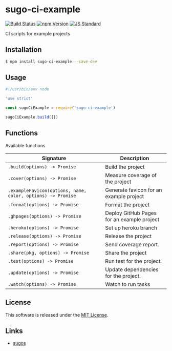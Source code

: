 sugo-ci-example
==========

<!---
This file is generated by ape-tmpl. Do not update manually.
--->

<!-- Badge Start -->
<a name="badges"></a>

[![Build Status][bd_travis_com_shield_url]][bd_travis_com_url]
[![npm Version][bd_npm_shield_url]][bd_npm_url]
[![JS Standard][bd_standard_shield_url]][bd_standard_url]

[bd_repo_url]: https://github.com/realglobe-Inc/sugo-ci-example
[bd_travis_url]: http://travis-ci.org/realglobe-Inc/sugo-ci-example
[bd_travis_shield_url]: http://img.shields.io/travis/realglobe-Inc/sugo-ci-example.svg?style=flat
[bd_travis_com_url]: http://travis-ci.com/realglobe-Inc/sugo-ci-example
[bd_travis_com_shield_url]: https://api.travis-ci.com/realglobe-Inc/sugo-ci-example.svg?token=aeFzCpBZebyaRijpCFmm
[bd_license_url]: https://github.com/realglobe-Inc/sugo-ci-example/blob/master/LICENSE
[bd_codeclimate_url]: http://codeclimate.com/github/realglobe-Inc/sugo-ci-example
[bd_codeclimate_shield_url]: http://img.shields.io/codeclimate/github/realglobe-Inc/sugo-ci-example.svg?style=flat
[bd_codeclimate_coverage_shield_url]: http://img.shields.io/codeclimate/coverage/github/realglobe-Inc/sugo-ci-example.svg?style=flat
[bd_gemnasium_url]: https://gemnasium.com/realglobe-Inc/sugo-ci-example
[bd_gemnasium_shield_url]: https://gemnasium.com/realglobe-Inc/sugo-ci-example.svg
[bd_npm_url]: http://www.npmjs.org/package/sugo-ci-example
[bd_npm_shield_url]: http://img.shields.io/npm/v/sugo-ci-example.svg?style=flat
[bd_standard_url]: http://standardjs.com/
[bd_standard_shield_url]: https://img.shields.io/badge/code%20style-standard-brightgreen.svg

<!-- Badge End -->


<!-- Description Start -->
<a name="description"></a>

CI scripts for example projects

<!-- Description End -->


<!-- Overview Start -->
<a name="overview"></a>



<!-- Overview End -->


<!-- Sections Start -->
<a name="sections"></a>

<!-- Section from "doc/guides/01.Installation.md.hbs" Start -->

<a name="section-doc-guides-01-installation-md"></a>

Installation
-----

```bash
$ npm install sugo-ci-example --save-dev
```


<!-- Section from "doc/guides/01.Installation.md.hbs" End -->

<!-- Section from "doc/guides/02.Usage.md.hbs" Start -->

<a name="section-doc-guides-02-usage-md"></a>

Usage
---------

```javascript
#!/usr/bin/env node

'use strict'

const sugoCiExample = require('sugo-ci-example')

sugoCiExample.build({})


```


<!-- Section from "doc/guides/02.Usage.md.hbs" End -->

<!-- Section from "doc/guides/03.Functions.md.hbs" Start -->

<a name="section-doc-guides-03-functions-md"></a>

Functions
---------

Available functions

| Signature | Description |
| ---- | ----------- |
| `.build(options) -> Promise` | Build the project |
| `.cover(options) -> Promise` | Measure coverage of the project |
| `.exampleFavicon(options, name, color, options) -> Promise` | Generate favicon for an example project |
| `.format(options) -> Promise` | Format the project |
| `.ghpages(options) -> Promise` | Deploy GitHub Pages for an example project |
| `.heroku(options) -> Promise` | Set up heroku branch |
| `.release(options) -> Promise` | Release the project |
| `.report(options) -> Promise` | Send coverage report. |
| `.share(pkg, options) -> Promise` | Share the project |
| `.test(options) -> Promise` | Run test for the project. |
| `.update(options) -> Promise` | Update dependencies for the project. |
| `.watch(options) -> Promise` | Watch to run tasks |


<!-- Section from "doc/guides/03.Functions.md.hbs" End -->


<!-- Sections Start -->


<!-- LICENSE Start -->
<a name="license"></a>

License
-------
This software is released under the [MIT License](https://github.com/realglobe-Inc/sugo-ci-example/blob/master/LICENSE).

<!-- LICENSE End -->


<!-- Links Start -->
<a name="links"></a>

Links
------

+ [sugos][sugos_url]

[sugos_url]: https://github.com/realglobe-Inc/sugos

<!-- Links End -->
